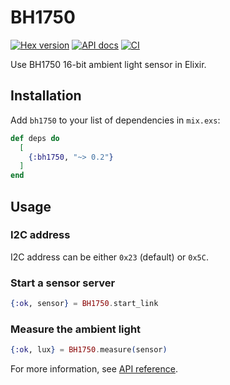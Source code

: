 # BH1750

[![Hex version](https://img.shields.io/hexpm/v/bh1750.svg 'Hex version')](https://hex.pm/packages/bh1750)
[![API docs](https://img.shields.io/hexpm/v/bh1750.svg?label=docs 'API docs')](https://hexdocs.pm/bh1750)
[![CI](https://github.com/mnishiguchi/bh1750/actions/workflows/ci.yml/badge.svg)](https://github.com/mnishiguchi/bh1750/actions/workflows/ci.yml)

<!-- README START -->

Use BH1750 16-bit ambient light sensor in Elixir.

<!-- README END -->

## Installation

Add `bh1750` to your list of dependencies in `mix.exs`:

```elixir
def deps do
  [
    {:bh1750, "~> 0.2"}
  ]
end
```

## Usage
### I2C address

I2C address can be either `0x23` (default) or `0x5C`.

### Start a sensor server

```elixir
{:ok, sensor} = BH1750.start_link
```

### Measure the ambient light

```elixir
{:ok, lux} = BH1750.measure(sensor)
```

For more information, see [API reference](https://hexdocs.pm/bh1750/api-reference.html).
